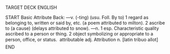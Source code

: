 TARGET DECK
ENGLISH

START
Basic
Attribute
Back: —v. (-ting) (usu. Foll. By to) 1 regard as belonging to, written or said by, etc. (a poem attributed to milton). 2 ascribe to (a cause) (delays attributed to snow). —n. 1 esp. Characteristic quality ascribed to a person or thing. 2 object symbolizing or appropriate to a person, office, or status.  attributable adj. Attribution n. [latin tribuo allot]
END
